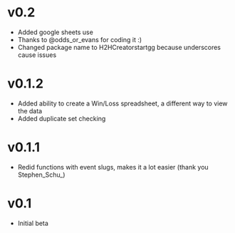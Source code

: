 # **v0.2**

- Added google sheets use
- Thanks to @odds_or_evans for coding it :)
- Changed package name to H2HCreatorstartgg because underscores cause issues

# **v0.1.2**

- Added ability to create a Win/Loss spreadsheet, a different way to view the data
- Added duplicate set checking

# **v0.1.1**

- Redid functions with event slugs, makes it a lot easier (thank you Stephen_Schu_)

# **v0.1**

- Initial beta
